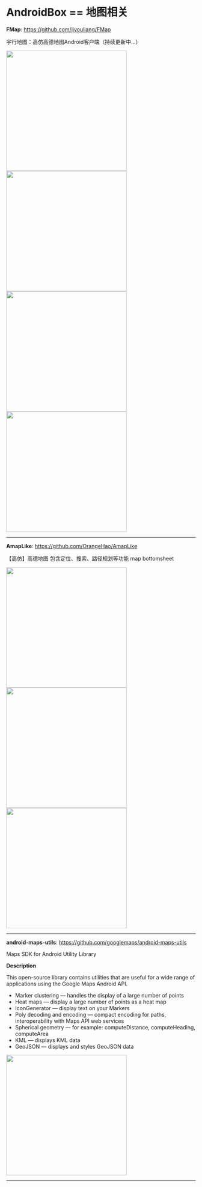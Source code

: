 


# AndroidBox == 地图相关  


**FMap**: https://github.com/jiyouliang/FMap

宇行地图：高仿高德地图Android客户端（持续更新中...）

<img src="https://github.com/jiyouliang/FMap/raw/master/screenshot/7.gif" width="320" />

<img src="https://github.com/jiyouliang/FMap/raw/master/screenshot/8.gif" width="320">

<img src="https://github.com/jiyouliang/FMap/raw/master/screenshot/9.gif" width="320">

<img src="https://github.com/jiyouliang/FMap/raw/master/screenshot/10.gif" width="320">

---

**AmapLike**: https://github.com/OrangeHao/AmapLike

【高仿】高德地图 包含定位、搜索、路径规划等功能 map bottomsheet

<img src="https://github.com/OrangeHao/AmapLike/raw/master/screenshot/2.jpg" width="320" />

<img src="https://github.com/OrangeHao/AmapLike/raw/master/screenshot/3.jpg" width="320" />

<img src="https://github.com/OrangeHao/AmapLike/raw/master/screenshot/4.jpg" width="320" />


---

**android-maps-utils**: https://github.com/googlemaps/android-maps-utils

Maps SDK for Android Utility Library

**Description**

This open-source library contains utilities that are useful for a wide range of applications using the Google Maps Android API.

* Marker clustering — handles the display of a large number of points  
* Heat maps — display a large number of points as a heat map
* IconGenerator — display text on your Markers
* Poly decoding and encoding — compact encoding for paths,   interoperability with Maps API web services
* Spherical geometry — for example: computeDistance, computeHeading, computeArea
* KML — displays KML data  
* GeoJSON — displays and styles GeoJSON data

<img src="https://cloud.githubusercontent.com/assets/1950036/6629704/f57bc6d8-c908-11e4-815a-0d909fe02f99.gif" width="320" />


---